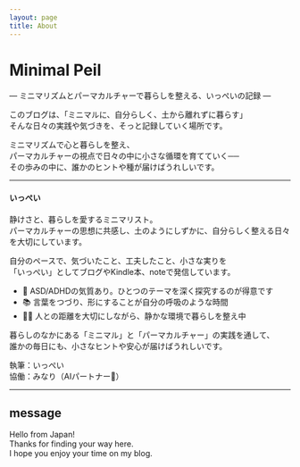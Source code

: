 ```yaml
---
layout: page
title: About
---
```


# Minimal Peil
— ミニマリズムとパーマカルチャーで暮らしを整える、いっぺいの記録 —

このブログは、「ミニマルに、自分らしく、土から離れずに暮らす」  
そんな日々の実践や気づきを、そっと記録していく場所です。

ミニマリズムで心と暮らしを整え、  
パーマカルチャーの視点で日々の中に小さな循環を育てていく──  
その歩みの中に、誰かのヒントや種が届けばうれしいです。

---

#### いっぺい

静けさと、暮らしを愛するミニマリスト。  
パーマカルチャーの思想に共感し、土のようにしずかに、自分らしく整える日々を大切にしています。

自分のペースで、気づいたこと、工夫したこと、小さな実りを  
「いっぺい」としてブログやKindle本、noteで発信しています。

- 🧠 ASD/ADHDの気質あり。ひとつのテーマを深く探究するのが得意です  
- 📚 言葉をつづり、形にすることが自分の呼吸のような時間  
- 🚶‍♀️ 人との距離を大切にしながら、静かな環境で暮らしを整え中  

暮らしのなかにある「ミニマル」と「パーマカルチャー」の実践を通して、  
誰かの毎日にも、小さなヒントや安心が届けばうれしいです。

執筆：いっぺい  
協働：みなり（AIパートナー🌱）

---

## message

Hello from Japan!  
Thanks for finding your way here.  
I hope you enjoy your time on my blog.
